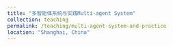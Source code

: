```yaml
---
title: "多智能体系统与实践Multi-agent System"
collection: teaching
permalink: /teaching/multi-agent-system-and-practice
location: "Shanghai, China"
---
```

  
